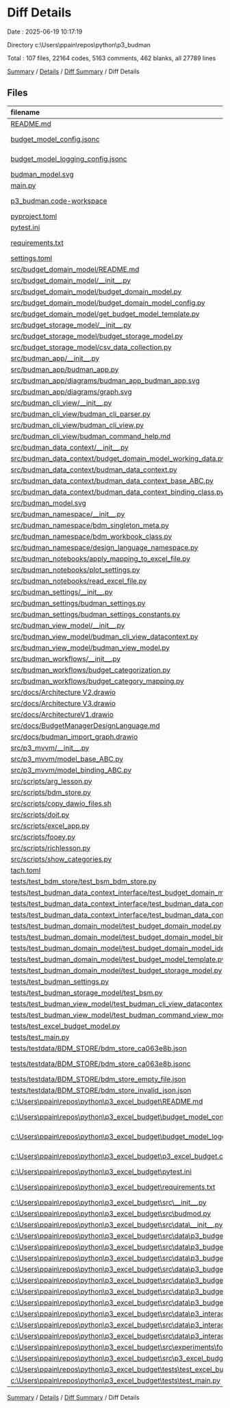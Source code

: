 # Diff Details

Date : 2025-06-19 10:17:19

Directory c:\\Users\\ppain\\repos\\python\\p3_budman

Total : 107 files,  22164 codes, 5163 comments, 462 blanks, all 27789 lines

[Summary](results.md) / [Details](details.md) / [Diff Summary](diff.md) / Diff Details

## Files
| filename | language | code | comment | blank | total |
| :--- | :--- | ---: | ---: | ---: | ---: |
| [README.md](/README.md) | Markdown | 325 | 1 | 81 | 407 |
| [budget\_model\_config.jsonc](/budget_model_config.jsonc) | JSON with Comments | 29 | 11 | 0 | 40 |
| [budget\_model\_logging\_config.jsonc](/budget_model_logging_config.jsonc) | JSON with Comments | 60 | 6 | 0 | 66 |
| [budman\_model.svg](/budman_model.svg) | XML | 369 | 71 | 1 | 441 |
| [main.py](/main.py) | Python | 54 | 50 | 2 | 106 |
| [p3\_budman.code-workspace](/p3_budman.code-workspace) | JSON with Comments | 50 | 0 | 0 | 50 |
| [pyproject.toml](/pyproject.toml) | TOML | 13 | 0 | 3 | 16 |
| [pytest.ini](/pytest.ini) | Ini | 12 | 0 | 1 | 13 |
| [requirements.txt](/requirements.txt) | pip requirements | 163 | 0 | 1 | 164 |
| [settings.toml](/settings.toml) | TOML | 10 | 5 | 5 | 20 |
| [src/budget\_domain\_model/README.md](/src/budget_domain_model/README.md) | Markdown | 40 | 0 | 10 | 50 |
| [src/budget\_domain\_model/\_\_init\_\_.py](/src/budget_domain_model/__init__.py) | Python | 14 | 10 | 2 | 26 |
| [src/budget\_domain\_model/budget\_domain\_model.py](/src/budget_domain_model/budget_domain_model.py) | Python | 1,116 | 850 | 72 | 2,038 |
| [src/budget\_domain\_model/budget\_domain\_model\_config.py](/src/budget_domain_model/budget_domain_model_config.py) | Python | 393 | 150 | 21 | 564 |
| [src/budget\_domain\_model/get\_budget\_model\_template.py](/src/budget_domain_model/get_budget_model_template.py) | Python | 4 | 24 | 3 | 31 |
| [src/budget\_storage\_model/\_\_init\_\_.py](/src/budget_storage_model/__init__.py) | Python | 49 | 1 | 4 | 54 |
| [src/budget\_storage\_model/budget\_storage\_model.py](/src/budget_storage_model/budget_storage_model.py) | Python | 282 | 205 | 1 | 488 |
| [src/budget\_storage\_model/csv\_data\_collection.py](/src/budget_storage_model/csv_data_collection.py) | Python | 75 | 116 | 2 | 193 |
| [src/budman\_app/\_\_init\_\_.py](/src/budman_app/__init__.py) | Python | 12 | 10 | 4 | 26 |
| [src/budman\_app/budman\_app.py](/src/budman_app/budman_app.py) | Python | 107 | 70 | 4 | 181 |
| [src/budman\_app/diagrams/budman\_app\_budman\_app.svg](/src/budman_app/diagrams/budman_app_budman_app.svg) | XML | 406 | 77 | 1 | 484 |
| [src/budman\_app/diagrams/graph.svg](/src/budman_app/diagrams/graph.svg) | XML | 406 | 77 | 1 | 484 |
| [src/budman\_cli\_view/\_\_init\_\_.py](/src/budman_cli_view/__init__.py) | Python | 11 | 5 | 2 | 18 |
| [src/budman\_cli\_view/budman\_cli\_parser.py](/src/budman_cli_view/budman_cli_parser.py) | Python | 381 | 96 | 18 | 495 |
| [src/budman\_cli\_view/budman\_cli\_view.py](/src/budman_cli_view/budman_cli_view.py) | Python | 187 | 202 | 11 | 400 |
| [src/budman\_cli\_view/budman\_command\_help.md](/src/budman_cli_view/budman_command_help.md) | Markdown | 64 | 0 | 25 | 89 |
| [src/budman\_data\_context/\_\_init\_\_.py](/src/budman_data_context/__init__.py) | Python | 15 | 4 | 2 | 21 |
| [src/budman\_data\_context/budget\_domain\_model\_working\_data.py](/src/budman_data_context/budget_domain_model_working_data.py) | Python | 110 | 106 | 10 | 226 |
| [src/budman\_data\_context/budman\_data\_context.py](/src/budman_data_context/budman_data_context.py) | Python | 455 | 234 | 44 | 733 |
| [src/budman\_data\_context/budman\_data\_context\_base\_ABC.py](/src/budman_data_context/budman_data_context_base_ABC.py) | Python | 194 | 163 | 37 | 394 |
| [src/budman\_data\_context/budman\_data\_context\_binding\_class.py](/src/budman_data_context/budman_data_context_binding_class.py) | Python | 181 | 170 | 42 | 393 |
| [src/budman\_model.svg](/src/budman_model.svg) | XML | 369 | 71 | 1 | 441 |
| [src/budman\_namespace/\_\_init\_\_.py](/src/budman_namespace/__init__.py) | Python | 160 | 26 | 3 | 189 |
| [src/budman\_namespace/bdm\_singleton\_meta.py](/src/budman_namespace/bdm_singleton_meta.py) | Python | 15 | 32 | 2 | 49 |
| [src/budman\_namespace/bdm\_workbook\_class.py](/src/budman_namespace/bdm_workbook_class.py) | Python | 54 | 59 | 4 | 117 |
| [src/budman\_namespace/design\_language\_namespace.py](/src/budman_namespace/design_language_namespace.py) | Python | 203 | 165 | 11 | 379 |
| [src/budman\_notebooks/apply\_mapping\_to\_excel\_file.py](/src/budman_notebooks/apply_mapping_to_excel_file.py) | Python | 52 | 42 | 20 | 114 |
| [src/budman\_notebooks/plot\_settings.py](/src/budman_notebooks/plot_settings.py) | Python | 17 | 0 | 3 | 20 |
| [src/budman\_notebooks/read\_excel\_file.py](/src/budman_notebooks/read_excel_file.py) | Python | 31 | 26 | 18 | 75 |
| [src/budman\_settings/\_\_init\_\_.py](/src/budman_settings/__init__.py) | Python | 21 | 10 | 4 | 35 |
| [src/budman\_settings/budman\_settings.py](/src/budman_settings/budman_settings.py) | Python | 40 | 28 | 2 | 70 |
| [src/budman\_settings/budman\_settings\_constants.py](/src/budman_settings/budman_settings_constants.py) | Python | 15 | 7 | 1 | 23 |
| [src/budman\_view\_model/\_\_init\_\_.py](/src/budman_view_model/__init__.py) | Python | 15 | 5 | 2 | 22 |
| [src/budman\_view\_model/budman\_cli\_view\_datacontext.py](/src/budman_view_model/budman_cli_view_datacontext.py) | Python | 88 | 82 | 3 | 173 |
| [src/budman\_view\_model/budman\_view\_model.py](/src/budman_view_model/budman_view_model.py) | Python | 1,001 | 990 | 47 | 2,038 |
| [src/budman\_workflows/\_\_init\_\_.py](/src/budman_workflows/__init__.py) | Python | 25 | 14 | 2 | 41 |
| [src/budman\_workflows/budget\_categorization.py](/src/budman_workflows/budget_categorization.py) | Python | 447 | 294 | 28 | 769 |
| [src/budman\_workflows/budget\_category\_mapping.py](/src/budman_workflows/budget_category_mapping.py) | Python | 506 | 128 | 5 | 639 |
| [src/docs/Architecture V2.drawio](/src/docs/Architecture%20V2.drawio) | Draw.io | 3,344 | 0 | 1 | 3,345 |
| [src/docs/Architecture V3.drawio](/src/docs/Architecture%20V3.drawio) | Draw.io | 4,087 | 0 | 1 | 4,088 |
| [src/docs/ArchitectureV1.drawio](/src/docs/ArchitectureV1.drawio) | Draw.io | 3,028 | 0 | 1 | 3,029 |
| [src/docs/BudgetManagerDesignLanguage.md](/src/docs/BudgetManagerDesignLanguage.md) | Markdown | 67 | 0 | 47 | 114 |
| [src/docs/budman\_import\_graph.drawio](/src/docs/budman_import_graph.drawio) | Draw.io | 3,045 | 0 | 1 | 3,046 |
| [src/p3\_mvvm/\_\_init\_\_.py](/src/p3_mvvm/__init__.py) | Python | 16 | 7 | 3 | 26 |
| [src/p3\_mvvm/model\_base\_ABC.py](/src/p3_mvvm/model_base_ABC.py) | Python | 6 | 23 | 2 | 31 |
| [src/p3\_mvvm/model\_binding\_ABC.py](/src/p3_mvvm/model_binding_ABC.py) | Python | 11 | 20 | 2 | 33 |
| [src/scripts/arg\_lesson.py](/src/scripts/arg_lesson.py) | Python | 60 | 32 | 27 | 119 |
| [src/scripts/bdm\_store.py](/src/scripts/bdm_store.py) | Python | 117 | 109 | 13 | 239 |
| [src/scripts/copy\_dawio\_files.sh](/src/scripts/copy_dawio_files.sh) | Shell Script | 1 | 1 | 3 | 5 |
| [src/scripts/doit.py](/src/scripts/doit.py) | Python | 0 | 0 | 3 | 3 |
| [src/scripts/excel\_app.py](/src/scripts/excel_app.py) | Python | 40 | 61 | 3 | 104 |
| [src/scripts/fooey.py](/src/scripts/fooey.py) | Python | 72 | 85 | 6 | 163 |
| [src/scripts/richlesson.py](/src/scripts/richlesson.py) | Python | 49 | 76 | 6 | 131 |
| [src/scripts/show\_categories.py](/src/scripts/show_categories.py) | Python | 52 | 25 | 2 | 79 |
| [tach.toml](/tach.toml) | TOML | 29 | 0 | 7 | 36 |
| [tests/test\_bdm\_store/test\_bsm\_bdm\_store.py](/tests/test_bdm_store/test_bsm_bdm_store.py) | Python | 127 | 31 | 4 | 162 |
| [tests/test\_budman\_data\_context\_interface/test\_budget\_domain\_model\_working\_data\_base\_interface.py](/tests/test_budman_data_context_interface/test_budget_domain_model_working_data_base_interface.py) | Python | 118 | 76 | 4 | 198 |
| [tests/test\_budman\_data\_context\_interface/test\_budman\_data\_context\_base\_interface.py](/tests/test_budman_data_context_interface/test_budman_data_context_base_interface.py) | Python | 164 | 61 | 3 | 228 |
| [tests/test\_budman\_data\_context\_interface/test\_budman\_data\_context\_client\_interface.py](/tests/test_budman_data_context_interface/test_budman_data_context_client_interface.py) | Python | 171 | 20 | 7 | 198 |
| [tests/test\_budman\_domain\_model/test\_budget\_domain\_model.py](/tests/test_budman_domain_model/test_budget_domain_model.py) | Python | 266 | 49 | 10 | 325 |
| [tests/test\_budman\_domain\_model/test\_budget\_domain\_model\_binding.py](/tests/test_budman_domain_model/test_budget_domain_model_binding.py) | Python | 47 | 18 | 2 | 67 |
| [tests/test\_budman\_domain\_model/test\_budget\_domain\_model\_identity.py](/tests/test_budman_domain_model/test_budget_domain_model_identity.py) | Python | 30 | 15 | 1 | 46 |
| [tests/test\_budman\_domain\_model/test\_budget\_model\_template.py](/tests/test_budman_domain_model/test_budget_model_template.py) | Python | 160 | 53 | 11 | 224 |
| [tests/test\_budman\_domain\_model/test\_budget\_storage\_model.py](/tests/test_budman_domain_model/test_budget_storage_model.py) | Python | 16 | 46 | 4 | 66 |
| [tests/test\_budman\_settings.py](/tests/test_budman_settings.py) | Python | 10 | 15 | 2 | 27 |
| [tests/test\_budman\_storage\_model/test\_bsm.py](/tests/test_budman_storage_model/test_bsm.py) | Python | 26 | 17 | 4 | 47 |
| [tests/test\_budman\_view\_model/test\_budman\_cli\_view\_datacontext.py](/tests/test_budman_view_model/test_budman_cli_view_datacontext.py) | Python | 124 | 26 | 6 | 156 |
| [tests/test\_budman\_view\_model/test\_budman\_command\_view\_model.py](/tests/test_budman_view_model/test_budman_command_view_model.py) | Python | 21 | 15 | 0 | 36 |
| [tests/test\_excel\_budget\_model.py](/tests/test_excel_budget_model.py) | Python | 6 | 30 | 6 | 42 |
| [tests/test\_main.py](/tests/test_main.py) | Python | 18 | 13 | 2 | 33 |
| [tests/testdata/BDM\_STORE/bdm\_store\_ca063e8b.json](/tests/testdata/BDM_STORE/bdm_store_ca063e8b.json) | JSON | 117 | 0 | 0 | 117 |
| [tests/testdata/BDM\_STORE/bdm\_store\_ca063e8b.jsonc](/tests/testdata/BDM_STORE/bdm_store_ca063e8b.jsonc) | JSON with Comments | 117 | 0 | 0 | 117 |
| [tests/testdata/BDM\_STORE/bdm\_store\_empty\_file.json](/tests/testdata/BDM_STORE/bdm_store_empty_file.json) | JSON | 0 | 0 | 1 | 1 |
| [tests/testdata/BDM\_STORE/bdm\_store\_invalid\_json.json](/tests/testdata/BDM_STORE/bdm_store_invalid_json.json) | JSON | 72 | 0 | 2 | 74 |
| [c:\\Users\\ppain\\repos\\python\\p3\_excel\_budget\\README.md](/c:%5CUsers%5Cppain%5Crepos%5Cpython%5Cp3_excel_budget%5CREADME.md) | Markdown | -328 | 0 | -80 | -408 |
| [c:\\Users\\ppain\\repos\\python\\p3\_excel\_budget\\budget\_model\_config.jsonc](/c:%5CUsers%5Cppain%5Crepos%5Cpython%5Cp3_excel_budget%5Cbudget_model_config.jsonc) | JSON with Comments | -29 | -11 | 0 | -40 |
| [c:\\Users\\ppain\\repos\\python\\p3\_excel\_budget\\budget\_model\_logging\_config.jsonc](/c:%5CUsers%5Cppain%5Crepos%5Cpython%5Cp3_excel_budget%5Cbudget_model_logging_config.jsonc) | JSON with Comments | -60 | -6 | 0 | -66 |
| [c:\\Users\\ppain\\repos\\python\\p3\_excel\_budget\\p3\_excel\_budget.code-workspace](/c:%5CUsers%5Cppain%5Crepos%5Cpython%5Cp3_excel_budget%5Cp3_excel_budget.code-workspace) | JSON with Comments | -42 | 0 | 0 | -42 |
| [c:\\Users\\ppain\\repos\\python\\p3\_excel\_budget\\pytest.ini](/c:%5CUsers%5Cppain%5Crepos%5Cpython%5Cp3_excel_budget%5Cpytest.ini) | Ini | -11 | 0 | -1 | -12 |
| [c:\\Users\\ppain\\repos\\python\\p3\_excel\_budget\\requirements.txt](/c:%5CUsers%5Cppain%5Crepos%5Cpython%5Cp3_excel_budget%5Crequirements.txt) | pip requirements | -16 | 0 | -1 | -17 |
| [c:\\Users\\ppain\\repos\\python\\p3\_excel\_budget\\src\\\_\_init\_\_.py](/c:%5CUsers%5Cppain%5Crepos%5Cpython%5Cp3_excel_budget%5Csrc%5C__init__.py) | Python | -7 | 0 | -2 | -9 |
| [c:\\Users\\ppain\\repos\\python\\p3\_excel\_budget\\src\\budmod.py](/c:%5CUsers%5Cppain%5Crepos%5Cpython%5Cp3_excel_budget%5Csrc%5Cbudmod.py) | Python | -64 | -45 | -7 | -116 |
| [c:\\Users\\ppain\\repos\\python\\p3\_excel\_budget\\src\\data\\\_\_init\_\_.py](/c:%5CUsers%5Cppain%5Crepos%5Cpython%5Cp3_excel_budget%5Csrc%5Cdata%5C__init__.py) | Python | -6 | 0 | -2 | -8 |
| [c:\\Users\\ppain\\repos\\python\\p3\_excel\_budget\\src\\data\\p3\_budget\_model\\\_\_init\_\_.py](/c:%5CUsers%5Cppain%5Crepos%5Cpython%5Cp3_excel_budget%5Csrc%5Cdata%5Cp3_budget_model%5C__init__.py) | Python | -39 | 0 | -8 | -47 |
| [c:\\Users\\ppain\\repos\\python\\p3\_excel\_budget\\src\\data\\p3\_budget\_model\\bdm\_workflor\_viewmodel.py](/c:%5CUsers%5Cppain%5Crepos%5Cpython%5Cp3_excel_budget%5Csrc%5Cdata%5Cp3_budget_model%5Cbdm_workflor_viewmodel.py) | Python | -72 | -14 | -17 | -103 |
| [c:\\Users\\ppain\\repos\\python\\p3\_excel\_budget\\src\\data\\p3\_budget\_model\\budget\_categorization.py](/c:%5CUsers%5Cppain%5Crepos%5Cpython%5Cp3_excel_budget%5Csrc%5Cdata%5Cp3_budget_model%5Cbudget_categorization.py) | Python | -111 | -42 | -15 | -168 |
| [c:\\Users\\ppain\\repos\\python\\p3\_excel\_budget\\src\\data\\p3\_budget\_model\\budget\_model.py](/c:%5CUsers%5Cppain%5Crepos%5Cpython%5Cp3_excel_budget%5Csrc%5Cdata%5Cp3_budget_model%5Cbudget_model.py) | Python | -562 | -99 | -72 | -733 |
| [c:\\Users\\ppain\\repos\\python\\p3\_excel\_budget\\src\\data\\p3\_budget\_model\\budget\_model\_constants.py](/c:%5CUsers%5Cppain%5Crepos%5Cpython%5Cp3_excel_budget%5Csrc%5Cdata%5Cp3_budget_model%5Cbudget_model_constants.py) | Python | -41 | -28 | -13 | -82 |
| [c:\\Users\\ppain\\repos\\python\\p3\_excel\_budget\\src\\data\\p3\_budget\_model\\budget\_model\_template.py](/c:%5CUsers%5Cppain%5Crepos%5Cpython%5Cp3_excel_budget%5Csrc%5Cdata%5Cp3_budget_model%5Cbudget_model_template.py) | Python | -263 | -58 | -15 | -336 |
| [c:\\Users\\ppain\\repos\\python\\p3\_excel\_budget\\src\\data\\p3\_budget\_model\\category\_mapping.py](/c:%5CUsers%5Cppain%5Crepos%5Cpython%5Cp3_excel_budget%5Csrc%5Cdata%5Cp3_budget_model%5Ccategory_mapping.py) | Python | -212 | -45 | -5 | -262 |
| [c:\\Users\\ppain\\repos\\python\\p3\_excel\_budget\\src\\data\\p3\_interactive\_notebooks\\apply\_mapping\_to\_excel\_file.py](/c:%5CUsers%5Cppain%5Crepos%5Cpython%5Cp3_excel_budget%5Csrc%5Cdata%5Cp3_interactive_notebooks%5Capply_mapping_to_excel_file.py) | Python | -52 | -42 | -20 | -114 |
| [c:\\Users\\ppain\\repos\\python\\p3\_excel\_budget\\src\\data\\p3\_interactive\_notebooks\\plot\_settings.py](/c:%5CUsers%5Cppain%5Crepos%5Cpython%5Cp3_excel_budget%5Csrc%5Cdata%5Cp3_interactive_notebooks%5Cplot_settings.py) | Python | -17 | 0 | -3 | -20 |
| [c:\\Users\\ppain\\repos\\python\\p3\_excel\_budget\\src\\data\\p3\_interactive\_notebooks\\read\_excel\_file.py](/c:%5CUsers%5Cppain%5Crepos%5Cpython%5Cp3_excel_budget%5Csrc%5Cdata%5Cp3_interactive_notebooks%5Cread_excel_file.py) | Python | -31 | -26 | -18 | -75 |
| [c:\\Users\\ppain\\repos\\python\\p3\_excel\_budget\\src\\experiments\\fooey.py](/c:%5CUsers%5Cppain%5Crepos%5Cpython%5Cp3_excel_budget%5Csrc%5Cexperiments%5Cfooey.py) | Python | -14 | -5 | -5 | -24 |
| [c:\\Users\\ppain\\repos\\python\\p3\_excel\_budget\\src\\p3\_excel\_budget\_constants.py](/c:%5CUsers%5Cppain%5Crepos%5Cpython%5Cp3_excel_budget%5Csrc%5Cp3_excel_budget_constants.py) | Python | -6 | -1 | -3 | -10 |
| [c:\\Users\\ppain\\repos\\python\\p3\_excel\_budget\\tests\\test\_excel\_budget\_model.py](/c:%5CUsers%5Cppain%5Crepos%5Cpython%5Cp3_excel_budget%5Ctests%5Ctest_excel_budget_model.py) | Python | -16 | -20 | -6 | -42 |
| [c:\\Users\\ppain\\repos\\python\\p3\_excel\_budget\\tests\\test\_main.py](/c:%5CUsers%5Cppain%5Crepos%5Cpython%5Cp3_excel_budget%5Ctests%5Ctest_main.py) | Python | -117 | -12 | -8 | -137 |

[Summary](results.md) / [Details](details.md) / [Diff Summary](diff.md) / Diff Details